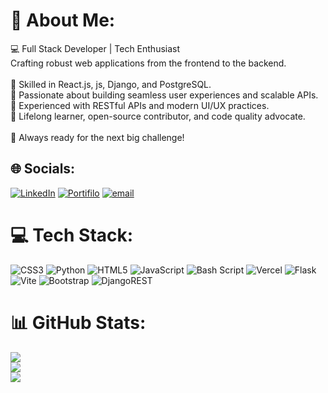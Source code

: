 # 💫 About Me:
💻 Full Stack Developer | Tech Enthusiast<br>Crafting robust web applications from the frontend to the backend.<br><br>🔹 Skilled in React.js, js, Django, and PostgreSQL.<br>🔹 Passionate about building seamless user experiences and scalable APIs.<br>🔹 Experienced with RESTful APIs and modern UI/UX practices.<br>🔹 Lifelong learner, open-source contributor, and code quality advocate.<br><br>🚀 Always ready for the next big challenge!


## 🌐 Socials:
[![LinkedIn](https://img.shields.io/badge/LinkedIn-%230077B5.svg?logo=linkedin&logoColor=white)](https://linkedin.com/in/https://www.linkedin.com/in/sara-mohsen-905hba/) 
[![Portifilo](https://img.shields.io/badge/portifilo-%230077B5.svg?logo=linkedin&logoColor=pink)](https://portifilo-nine.vercel.app/)
[![email](https://img.shields.io/badge/Email-D14836?logo=gmail&logoColor=white)](mailto:saramohsen0901@gmail.com) 

# 💻 Tech Stack:
![CSS3](https://img.shields.io/badge/css3-%231572B6.svg?style=for-the-badge&logo=css3&logoColor=white) ![Python](https://img.shields.io/badge/python-3670A0?style=for-the-badge&logo=python&logoColor=ffdd54) ![HTML5](https://img.shields.io/badge/html5-%23E34F26.svg?style=for-the-badge&logo=html5&logoColor=white) ![JavaScript](https://img.shields.io/badge/javascript-%23323330.svg?style=for-the-badge&logo=javascript&logoColor=%23F7DF1E) ![Bash Script](https://img.shields.io/badge/bash_script-%23121011.svg?style=for-the-badge&logo=gnu-bash&logoColor=white) ![Vercel](https://img.shields.io/badge/vercel-%23000000.svg?style=for-the-badge&logo=vercel&logoColor=white) ![Flask](https://img.shields.io/badge/flask-%23000.svg?style=for-the-badge&logo=flask&logoColor=white) ![Vite](https://img.shields.io/badge/vite-%23646CFF.svg?style=for-the-badge&logo=vite&logoColor=white) ![Bootstrap](https://img.shields.io/badge/bootstrap-%238511FA.svg?style=for-the-badge&logo=bootstrap&logoColor=white) ![DjangoREST](https://img.shields.io/badge/DJANGO-REST-ff1709?style=for-the-badge&logo=django&logoColor=white&color=ff1709&labelColor=gray)
# 📊 GitHub Stats:
![](https://github-readme-stats.vercel.app/api?username=Sara1Mohsen&theme=dark&hide_border=false&include_all_commits=true&count_private=true)<br/>
![](https://nirzak-streak-stats.vercel.app/?user=Sara1Mohsen&theme=dark&hide_border=false)<br/>
![](https://github-readme-stats.vercel.app/api/top-langs/?username=Sara1Mohsen&theme=dark&hide_border=false&include_all_commits=true&count_private=true&layout=compact)


